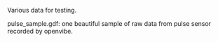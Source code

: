 
Various data for testing.

pulse_sample.gdf: one beautiful sample of raw data from pulse sensor recorded by openvibe.

